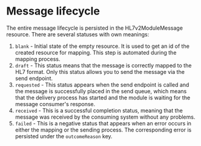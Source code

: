# Message lifecycle

The entire message lifecycle is persisted in the HL7v2ModuleMessage resource. There are several statuses with own meanings:

1. `blank` - Initial state of the empty resource. It is used to get an id of the created resource for mapping. This step is automated during the mapping process.
2. `draft` - This status means that the message is correctly mapped to the HL7 format. Only this status allows you to send the message via the send endpoint.
3. `requested` - This status appears when the send endpoint is called and the message is successfully placed in the send queue, which means that the delivery process has started and the module is waiting for the message consumer's response.
4. `received` - This is a successful completion status, meaning that the message was received by the consuming system without any problems.
5. `failed` - This is a negative status that appears when an error occurs in either the mapping or the sending process. The corresponding error is persisted under the `outcomeReason` key.
